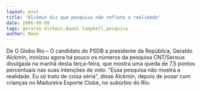 ```yaml
---
layout: post
title: "Alckmin diz que pesquisa não reflete a realidade"
date: 2006-08-08
tags: geraldo Alckmin,Naomi Campbell,pesquisa
author: None
---
```


De O Globo
Rio – O candidato do PSDB a presidente da República, Geraldo Alckmin, ironizou agora há pouco os números da pesquisa CNT/Sensus divulgada na manhã desta terça-feira, que mostra uma queda de 7,5 pontos percentuais nas suas intenções de voto.
\"Essa pesquisa não mostra a realidade. Eu só trato de coisa séria\", disse Alckmin, depois de posar com crianças no Madureira Esporte Clube, no subúrbio do Rio. 